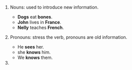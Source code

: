 1. Nouns: used to introduce new information.
    - **Dogs** eat **bones**.
    - **John** lives in **France**.
    - **Nelly** teaches **French**.

2. Pronouns: stress the verb, pronouns are old information.
    - He **sees** her. 
    - she **knows** him. 
    - We **knows** them. 

3. 
